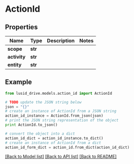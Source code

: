 # ActionId


## Properties
Name | Type | Description | Notes
------------ | ------------- | ------------- | -------------
**scope** | **str** |  | 
**activity** | **str** |  | 
**entity** | **str** |  | 

## Example

```python
from lusid_drive.models.action_id import ActionId

# TODO update the JSON string below
json = "{}"
# create an instance of ActionId from a JSON string
action_id_instance = ActionId.from_json(json)
# print the JSON string representation of the object
print ActionId.to_json()

# convert the object into a dict
action_id_dict = action_id_instance.to_dict()
# create an instance of ActionId from a dict
action_id_form_dict = action_id.from_dict(action_id_dict)
```
[[Back to Model list]](../README.md#documentation-for-models) [[Back to API list]](../README.md#documentation-for-api-endpoints) [[Back to README]](../README.md)


